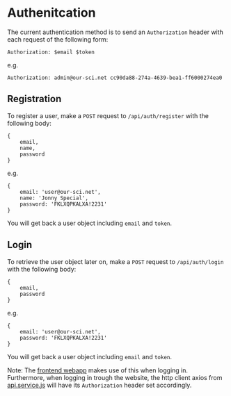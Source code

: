 # Authenitcation

The current authentication method is to send an `Authorization` header with each request of the following form:

```
Authorization: $email $token
```

e.g.

```
Authorization: admin@our-sci.net cc90da88-274a-4639-bea1-ff6000274ea0
```

## Registration

To register a user, make a `POST` request to `/api/auth/register` with the following body:

```
{
    email,
    name,
    password
}
```

e.g.

```
{
    email: 'user@our-sci.net',
    name: 'Jonny Special',
    password: 'FKLXQPKALXA!2231'
}
```

You will get back a user object including `email` and `token`.

## Login

To retrieve the user object later on, make a `POST` request to `/api/auth/login` with the following body:

```
{
    email,
    password
}
```

e.g.

```
{
    email: 'user@our-sci.net',
    password: 'FKLXQPKALXA!2231'
}
```

You will get back a user object including `email` and `token`.

Note: The [frontend webapp](https://gitlab.com/our-sci/our-sci-pwa) makes use of this when logging in. Furthermore, when logging in trough the website, the http client axios from [api.service.js](https://gitlab.com/our-sci/our-sci-pwa/blob/master/src/services/api.service.js) will have its `Authorization` header set accordingly.

